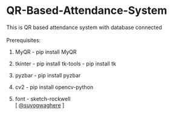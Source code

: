 # QR-Based-Attendance-System
This is QR based attendance system with database connected <br><br>
Prerequisites: 
1. MyQR    - pip install MyQR

2. tkinter - pip install tk-tools 
           - pip install tk

3. pyzbar  - pip install pyzbar

4. cv2     - pip install opencv-python

5. font 	- sketch-rockwell<br>
[ [@suyogwaghere](https://github.com/suyogwaghere) ]
